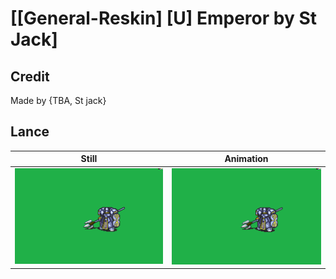 # [\[General-Reskin\] \[U\] Emperor by St Jack]

## Credit

Made by {TBA, St jack}

## Lance

| Still | Animation |
| :---: | :-------: |
| ![Lance still](./Lance_000.png) | ![Lance animation](./Lance.gif) |

